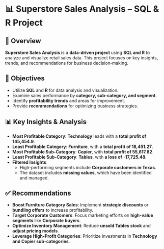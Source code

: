 # 📊 Superstore Sales Analysis – SQL & R Project

## 📌 Overview
**Superstore Sales Analysis** is a **data-driven project** using **SQL and R** to analyze and visualize retail sales data. This project focuses on key insights, trends, and recommendations for business decision-making.

## 🎯 Objectives
- Utilize **SQL** and **R** for data analysis and visualization.
- Examine sales performance by **category, sub-category, and segment**.
- Identify **profitability trends** and areas for improvement.
- Provide **recommendations** for optimizing business strategies.

## 📊 Key Insights & Analysis
- **Most Profitable Category**: **Technology** leads with a **total profit of 145,454.9**.
- **Least Profitable Category**: **Furniture**, with a **total profit of 18,451.27**.
- **Most Profitable Sub-Category**: **Copier**, with **total profit of 55,617.82**.
- **Least Profitable Sub-Category**: **Tables**, with **a loss of -17,725.48**.
- **Filtered Insights**:
  - High-performing segments include **Corporate customers in Texas**.
  - The dataset includes **missing values**, which have been identified and managed.

## ✅ Recommendations
- **Boost Furniture Category Sales**: Implement **strategic discounts** or **bundling offers** to increase profitability.
- **Target Corporate Customers**: Focus marketing efforts on **high-value segments** like **Corporate buyers**.
- **Optimize Inventory Management**: Reduce **unsold Tables stock** and **adjust pricing models**.
- **Leverage High-Profit Categories**: Prioritize investments in **Technology and Copier sub-categories**.
